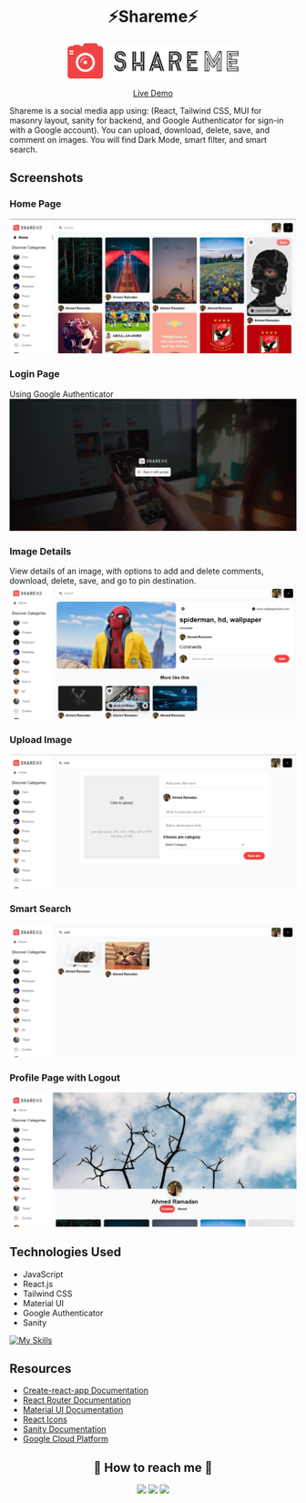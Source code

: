 <h1 align="center"> ⚡Shareme⚡</h1>

<p align="center">
  <img src="./shareme_frontend/src/assets/logo.png" alt="Shareme logo" width="300" />
</p>

<p align="center">
  <a href="https://shareme-ahmed-abohmaid.vercel.app " target="_blank">Live Demo</a>
</p>

Shareme is a social media app using: (React, Tailwind CSS, MUI for masonry layout, sanity for backend, and Google Authenticator for sign-in with a Google account). You can upload, download, delete, save, and comment on images. You will find Dark Mode, smart filter, and smart search.

## Screenshots

### Home Page
![Shareme Home Page](./shareme_frontend/src/assets/Home_01.png)

### Login Page
Using Google Authenticator
![Shareme Login Page](./shareme_frontend/src/assets/Sign_in.png)

### Image Details
View details of an image, with options to add and delete comments, download, delete, save, and go to pin destination.
![Shareme Image Details Page](./shareme_frontend/src/assets/Deatail.png)

### Upload Image
![Shareme Upload Image Page](./shareme_frontend/src/assets/Upload.png)

### Smart Search
![Shareme Search Page](./shareme_frontend/src/assets/Search.png)

### Profile Page with Logout
![Shareme Profile Page](./shareme_frontend/src/assets/Profile.png)

## Technologies Used

- JavaScript
- React.js
- Tailwind CSS
- Material UI
- Google Authenticator
- Sanity

[![My Skills](https://skillicons.dev/icons?i=js,react,tailwind,mui,&perline=10)](https://skillicons.dev)

## Resources

- [Create-react-app Documentation](https://reactjs.org/docs/create-a-new-react-app.html)
- [React Router Documentation](https://reactrouter.com/en/main)
- [Material UI Documentation](https://mui.com/)
- [React Icons](https://react-icons.github.io/react-icons)
- [Sanity Documentation](https://www.sanity.io/)
- [Google Cloud Platform](https://console.cloud.google.com)

<h2 align="center">🔗 How to reach me 🔗</h2>
  
<p align="center">
    <a href="mailto:ahmedmedo.am121212@gmail.com"><img src="https://img.shields.io/badge/-Gmail-D14836?style=for-the-badge&logo=Gmail&logoColor=white"></img></a>
    <a href="https://linkedin.com/in/ahmed-abohmaid"alt="Linkedin"><img src="https://img.shields.io/badge/LinkedIn-0077B5?style=for-the-badge&logo=linkedin&logoColor=white"></a>
    <a href="https://twitter.com/ahmed_abohmaid" alt="Twitter"><img src="https://img.shields.io/badge/twitter-1DA1F2?style=for-the-badge&logo=twitter&logoColor=white"></a>
</p>
